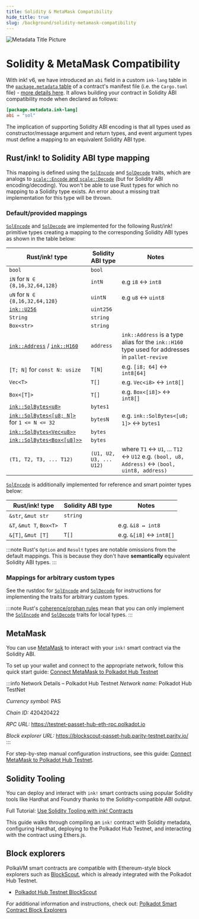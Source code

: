 ```yaml
---
title: Solidity & MetaMask Compatibility
hide_title: true
slug: /background/solidity-metamask-compatibility
---
```


<head>
    <meta name="description" content="Explanation of ink!'s compatibility with Solidity and Ethereum tooling (MetaMask, block explorers, Hardhat, …)." />
    <meta name="keywords" content="Ethereum, MetaMask, Solidity, Hardhat, ink!" />
    <meta property="og:title" content="Solidity & MetaMask Compatibility" />
    <meta property="og:description" content="Explanation of ink!'s compatibility with Solidity and Ethereum tooling (MetaMask, block explorers, Hardhat, …)." />
    <meta property="og:image" content="https://use-ink.com/img/opengraph/solidity-metamask.jpg" />
    <meta property="og:image:width" content="1200" />
    <meta property="og:image:height" content="630" />
    <meta property="og:image:alt" content="Solidity and MetaMask" />
    <meta property="og:image:type" content="image/jpg" />
</head>

![Metadata Title Picture](/img/title/solidity.svg)

# Solidity & MetaMask Compatibility

With ink! v6, we have introduced an `abi` field in a custom `ink-lang` table 
in the [`package.metadata` table][package-metadata] of a contract's manifest
file (i.e. the `Cargo.toml` file) - [more details here][abi-declaration].
It allows building your contract in Solidity ABI compatibility mode 
when declared as follows:

```toml
[package.metadata.ink-lang]
abi = "sol"
```

The implication of supporting Solidity ABI encoding is that all types used as 
constructor/message argument and return types, and event argument types must 
define a mapping to an equivalent Solidity ABI type.

[package-metadata]: https://doc.rust-lang.org/cargo/reference/manifest.html#the-metadata-table
[abi-declaration]: ../basics/abi/overview.md#declaring-the-abi

## Rust/ink! to Solidity ABI type mapping

This mapping is defined using the [`SolEncode`][sol-trait-encode] and 
[`SolDecode`][sol-trait-decode] traits, which are analogs to 
[`scale::Encode` and `scale::Decode`][scale-codec] 
(but for Solidity ABI encoding/decoding).
You won't be able to use Rust types for which no mapping to a Solidity type exists.
An error about a missing trait implementation for this type will be thrown.

[sol-trait-encode]: https://docs.rs/ink/6.0.0-alpha/ink/trait.SolEncode.html
[sol-trait-decode]: https://docs.rs/ink/6.0.0-alpha/ink/trait.SolDecode.html
[scale-codec]: https://docs.rs/parity-scale-codec/latest/parity_scale_codec

### Default/provided mappings

[`SolEncode`][sol-trait-encode] and [`SolDecode`][sol-trait-decode] are implemented
for the following Rust/ink! primitive types creating a mapping
to the corresponding Solidity ABI types as shown in the table below:

| Rust/ink! type | Solidity ABI type | Notes |
| -------------- | ----------------- | ----- |
| `bool` | `bool` ||
| `iN` for `N ∈ {8,16,32,64,128}` | `intN` | e.g `i8` ↔ `int8` |
| `uN` for `N ∈ {8,16,32,64,128}` | `uintN` | e.g `u8` ↔ `uint8` |
| [`ink::U256`][ink-u256] | `uint256` ||
| `String` | `string` ||
| `Box<str>` | `string` ||
| [`ink::Address`][ink-address] / [`ink::H160`][ink-h160] | `address` | `ink::Address` is a type alias for the `ink::H160` type used for addresses in `pallet-revive` |
| `[T; N]` for `const N: usize` | `T[N]` | e.g. `[i8; 64]` ↔ `int8[64]` |
| `Vec<T>` | `T[]` | e.g. `Vec<i8>` ↔ `int8[]` |
| `Box<[T]>` | `T[]` | e.g. `Box<[i8]>` ↔ `int8[]` |
| [`ink::SolBytes<u8>`][ink-sol-bytes] | `bytes1` ||
| [`ink::SolBytes<[u8; N]>`][ink-sol-bytes] for `1 <= N <= 32` | `bytesN` | e.g. `ink::SolBytes<[u8; 1]>` ↔ `bytes1` |
| [`ink::SolBytes<Vec<u8>>`][ink-sol-bytes] | `bytes` ||
| [`ink::SolBytes<Box<[u8]>>`][ink-sol-bytes] | `bytes` ||
| `(T1, T2, T3, ... T12)` | `(U1, U2, U3, ... U12)` | where `T1` ↔ `U1`, ... `T12` ↔ `U12` e.g. `(bool, u8, Address)` ↔ `(bool, uint8, address)` |

[`SolEncode`][sol-trait-encode] is additionally implemented for reference and smart
pointer types below:

| Rust/ink! type | Solidity ABI type | Notes |
| -------------- | ----------------- | ----- |
| `&str`, `&mut str` | `string` ||
| `&T`, `&mut T`, `Box<T>` | `T` | e.g. `&i8 ↔ int8` |
| `&[T]`, `&mut [T]` | `T[]` | e.g. `&[i8]` ↔ `int8[]` |

[ink-u256]: https://docs.rs/ink/latest/ink/struct.U256.html
[ink-address]: https://docs.rs/ink/latest/ink/type.Address.html
[ink-h160]: https://docs.rs/ink/latest/ink/struct.H160.html
[ink-sol-bytes]: https://docs.rs/ink/latest/ink/struct.SolBytes.html

:::note
Rust's `Option` and `Result` types are notable omissions from the default mappings.
This is because they don't have **semantically** equivalent Solidity ABI types.
:::

### Mappings for arbitrary custom types

See the rustdoc for [`SolEncode`][sol-trait-encode] and [`SolDecode`][sol-trait-decode]
for instructions for implementing the traits for arbitrary custom types.

:::note
Rust's [coherence/orphan rules][rust-coherence] mean that you can
only implement the [`SolEncode`][sol-trait-encode] and [`SolDecode`][sol-trait-decode]
traits for local types.
:::

[rust-coherence]: https://doc.rust-lang.org/reference/items/implementations.html#trait-implementation-coherence

## MetaMask

You can use [MetaMask](https://metamask.io/) to interact with your `ink!` smart contract via the Solidity ABI.

To set up your wallet and connect to the appropriate network, follow this quick start guide: [Connect MetaMask to Polkadot Hub Testnet](https://papermoonio.github.io/polkadot-mkdocs/develop/smart-contracts/wallets/#metamask)

:::info Network Details – Polkadot Hub Testnet
*Network name:* Polkadot Hub TestNet

*Currency symbol:* PAS

*Chain ID:* 420420422

*RPC URL:* https://testnet-passet-hub-eth-rpc.polkadot.io

*Block explorer URL:* https://blockscout-passet-hub.parity-testnet.parity.io/
:::

For step-by-step manual configuration instructions, see this guide: [Connect MetaMask to Polkadot Hub Testnet](https://docs.polkadot.com/develop/smart-contracts/wallets/#metamask).

## Solidity Tooling

You can deploy and interact with `ink!` smart contracts using popular Solidity tools like Hardhat and Foundry thanks to the Solidity-compatible ABI output.

Full Tutorial: [Use Solidity Tooling with ink! Contracts](../integrations-and-sdks/ethereum-compatibility/overview.md)

This guide walks through compiling an `ink!` contract with Solidity metadata, configuring Hardhat, deploying to the Polkadot Hub Testnet, and interacting with the contract using Ethers.js.

## Block explorers

PolkaVM smart contracts are compatible with Ethereum-style block explorers such as [BlockScout](https://www.blockscout.com/), which is already integrated with the Polkadot Hub Testnet.

- [Polkadot Hub Testnet BlockScout](https://blockscout.testnet.polkadot.io)

For additional information and instructions, check out: [Polkadot Smart Contract Block Explorers](https://papermoonio.github.io/polkadot-mkdocs/develop/smart-contracts/block-explorers/)